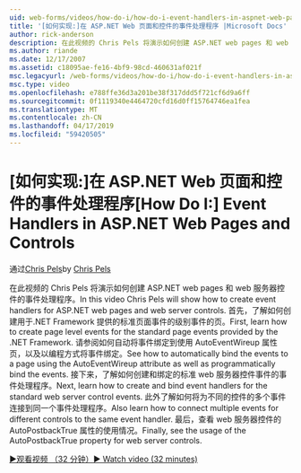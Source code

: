 ```yaml
---
uid: web-forms/videos/how-do-i/how-do-i-event-handlers-in-aspnet-web-pages-and-controls
title: '[如何实现:]在 ASP.NET Web 页面和控件的事件处理程序 |Microsoft Docs'
author: rick-anderson
description: 在此视频的 Chris Pels 将演示如何创建 ASP.NET web pages 和 web 服务器控件的事件处理程序。 首先，了解如何创建页面级事件 f...
ms.author: riande
ms.date: 12/17/2007
ms.assetid: c18095ae-fe16-4bf9-98cd-460631af021f
msc.legacyurl: /web-forms/videos/how-do-i/how-do-i-event-handlers-in-aspnet-web-pages-and-controls
msc.type: video
ms.openlocfilehash: e788ffe36d3a201be38f317ddd5f721cf6d9a6ff
ms.sourcegitcommit: 0f1119340e4464720cfd16d0ff15764746ea1fea
ms.translationtype: MT
ms.contentlocale: zh-CN
ms.lasthandoff: 04/17/2019
ms.locfileid: "59420505"
---
```

# <a name="how-do-i-event-handlers-in-aspnet-web-pages-and-controls"></a><span data-ttu-id="87148-104">[如何实现:]在 ASP.NET Web 页面和控件的事件处理程序</span><span class="sxs-lookup"><span data-stu-id="87148-104">[How Do I:] Event Handlers in ASP.NET Web Pages and Controls</span></span>

<span data-ttu-id="87148-105">通过[Chris Pels](https://twitter.com/chrispels)</span><span class="sxs-lookup"><span data-stu-id="87148-105">by [Chris Pels](https://twitter.com/chrispels)</span></span>

<span data-ttu-id="87148-106">在此视频的 Chris Pels 将演示如何创建 ASP.NET web pages 和 web 服务器控件的事件处理程序。</span><span class="sxs-lookup"><span data-stu-id="87148-106">In this video Chris Pels will show how to create event handlers for ASP.NET web pages and web server controls.</span></span> <span data-ttu-id="87148-107">首先，了解如何创建用于.NET Framework 提供的标准页面事件的级别事件的页。</span><span class="sxs-lookup"><span data-stu-id="87148-107">First, learn how to create page level events for the standard page events provided by the .NET Framework.</span></span> <span data-ttu-id="87148-108">请参阅如何自动将事件绑定到使用 AutoEventWireup 属性页，以及以编程方式将事件绑定。</span><span class="sxs-lookup"><span data-stu-id="87148-108">See how to automatically bind the events to a page using the AutoEventWireup attribute as well as programmatically bind the events.</span></span> <span data-ttu-id="87148-109">接下来，了解如何创建和绑定的标准 web 服务器控件事件的事件处理程序。</span><span class="sxs-lookup"><span data-stu-id="87148-109">Next, learn how to create and bind event handlers for the standard web server control events.</span></span> <span data-ttu-id="87148-110">此外了解如何将为不同的控件的多个事件连接到同一个事件处理程序。</span><span class="sxs-lookup"><span data-stu-id="87148-110">Also learn how to connect multiple events for different controls to the same event handler.</span></span> <span data-ttu-id="87148-111">最后，查看 web 服务器控件的 AutoPostbackTrue 属性的使用情况。</span><span class="sxs-lookup"><span data-stu-id="87148-111">Finally, see the usage of the AutoPostbackTrue property for web server controls.</span></span>

[<span data-ttu-id="87148-112">&#9654;观看视频 （32 分钟）</span><span class="sxs-lookup"><span data-stu-id="87148-112">&#9654; Watch video (32 minutes)</span></span>](https://channel9.msdn.com/Blogs/ASP-NET-Site-Videos/how-do-i-event-handlers-in-aspnet-web-pages-and-controls)

